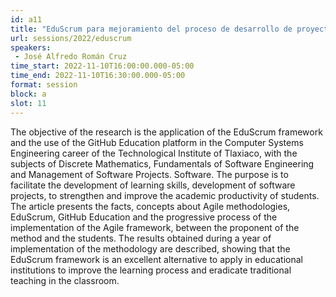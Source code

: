 ```yaml
---
id: a11
title: "EduScrum para mejoramiento del proceso de desarrollo de proyectos de Ingeniería en Sistemas Computacionales."
url: sessions/2022/eduscrum 
speakers:
 - José Alfredo Román Cruz
time_start: 2022-11-10T16:00:00.000-05:00
time_end: 2022-11-10T16:30:00.000-05:00
format: session
block: a
slot: 11
---
```


The objective of the research is the application of the EduScrum framework and the use of the GitHub Education platform in the Computer Systems Engineering career of the Technological Institute of Tlaxiaco, with the subjects of Discrete Mathematics, Fundamentals of Software Engineering and Management of Software Projects. Software. The purpose is to facilitate the development of learning skills, development of software projects, to strengthen and improve the academic productivity of students.
The article presents the facts, concepts about Agile methodologies, EduScrum, GitHub Education and the progressive process of the implementation of the Agile framework, between the proponent of the method and the students. The results obtained during a year of implementation of the methodology are described, showing that the EduScrum framework is an excellent alternative to apply in educational institutions to improve the learning process and eradicate traditional teaching in the classroom.